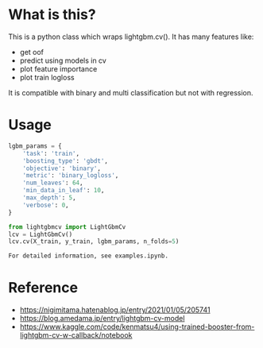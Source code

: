 # What is this?
This is a python class which wraps lightgbm.cv(). It has many features like:

- get oof
- predict using models in cv
- plot feature importance
- plot train logloss

It is compatible with binary and multi classification but not with regression.

# Usage

```python
lgbm_params = {
    'task': 'train',
    'boosting_type': 'gbdt',
    'objective': 'binary',
    'metric': 'binary_logloss',
    'num_leaves': 64,
    'min_data_in_leaf': 10,
    'max_depth': 5,
    'verbose': 0,
}

from lightgbmcv import LightGbmCv
lcv = LightGbmCv()
lcv.cv(X_train, y_train, lgbm_params, n_folds=5)

For detailed information, see examples.ipynb.
```

# Reference
- https://nigimitama.hatenablog.jp/entry/2021/01/05/205741
- https://blog.amedama.jp/entry/lightgbm-cv-model
- https://www.kaggle.com/code/kenmatsu4/using-trained-booster-from-lightgbm-cv-w-callback/notebook